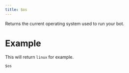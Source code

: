 ```yaml
---
title: $os
---
```

Returns the current operating system used to run your bot.

# Example
This will return `linux` for example.
```js
$os
```
